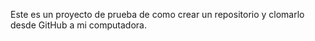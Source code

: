 Este es un proyecto de prueba de como crear un repositorio y clomarlo desde GitHub a mi computadora.
